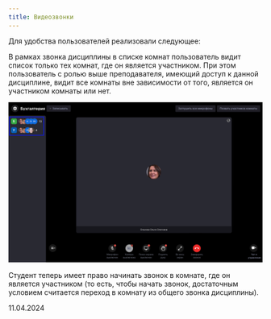 ```yaml
---
title: Видеозвонки
---
```


Для удобства пользователей реализовали следующее:

В рамках звонка дисциплины в списке комнат пользователь видит список только тех комнат, где он является участником. При этом пользователь с ролью выше преподавателя, имеющий доступ к данной дисциплине, видит все комнаты вне зависимости от того, является он участником комнаты или нет.

![](<../../.gitbook/assets/image (296).png>)

Студент теперь имеет право начинать звонок в комнате, где он является участником (то есть, чтобы начать звонок, достаточным условием считается переход в комнату из общего звонка дисциплины).

11\.04.2024